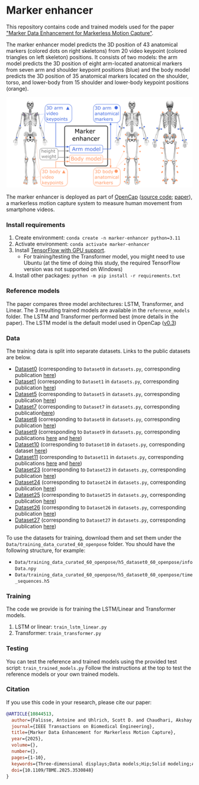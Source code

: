 # Marker enhancer
This repository contains code and trained models used for the paper ["Marker Data Enhancement for Markerless Motion Capture"](https://ieeexplore.ieee.org/document/10844513). 

The marker enhancer model predicts the 3D position of 43 anatomical markers (colored dots on right skeletons) from 20 video keypoint (colored triangles on left skeleton) positions. It consists of two models: the arm model predicts the 3D position of eight arm-located anatomical markers from seven arm and shoulder keypoint positions (blue) and the body model predicts the 3D position of 35 anatomical markers located on the shoulder, torso, and lower-body from 15 shoulder and lower-body keypoint positions (orange).

<p align="center">
  <img src="Images/MarkerEnhancer.png" width="800">
</p>

The marker enhancer is deployed as part of [OpenCap](https://www.opencap.ai/) ([source code](https://github.com/stanfordnmbl/opencap-core); [paper](https://journals.plos.org/ploscompbiol/article?id=10.1371/journal.pcbi.1011462)), a markerless motion capture system to measure human movement from smartphone videos.

### Install requirements

1. Create environment: `conda create -n marker-enhancer python=3.11`
2. Activate environment: `conda activate marker-enhancer`
3. Install [TensorFlow with GPU support](https://www.tensorflow.org/install/pip).
    - For training/testing the Transformer model, you might need to use Ubuntu (at the time of doing this study, the required TensorFlow version was not supported on Windows)
4. Install other packages: `python -m pip install -r requirements.txt`

### Reference models
The paper compares three model architectures: LSTM, Transformer, and Linear.
The 3 resulting trained models are available in the `reference_models` folder.
The LSTM and Transformer performed best (more details in the paper). The LSTM
model is the default model used in OpenCap ([v0.3](https://github.com/stanfordnmbl/opencap-core/tree/main/MarkerAugmenter/LSTM))

### Data
The training data is split into separate datasets. Links to the public datasets are below.
- [Dataset0](https://drive.google.com/drive/folders/1ZpExo7fpdyX6qKjGvO40d8hJdm8906ij?usp=sharing) (corresponding to `Dataset0` in `datasets.py`, corresponding publication [here](https://pubmed.ncbi.nlm.nih.gov/27875132/))
- [Dataset1](https://drive.google.com/drive/folders/1_KLNAM5kO_UQXPBTRtHuvlH-eSyHXcHX?usp=sharing) (corresponding to `Dataset1` in `datasets.py`, corresponding publication [here](https://pubmed.ncbi.nlm.nih.gov/35798755/))
- [Dataset5](https://drive.google.com/drive/folders/1aQDwNCjPvcbaH9QWr-WkSotsYuBOww7T?usp=sharing) (corresponding to `Dataset5` in `datasets.py`, corresponding publication [here](https://royalsocietypublishing.org/doi/10.1098/rsif.2020.0487))
- [Dataset7](https://drive.google.com/drive/folders/1bNwpUqk_Igyc2l_iJwANraZeHS2ALnvT?usp=sharing) (corresponding to `Dataset7` in `datasets.py`, corresponding publication[here](https://pubmed.ncbi.nlm.nih.gov/31704899/))
- [Dataset8](https://drive.google.com/drive/folders/1bbse_zO24c-BOwZ9K9DoWlRVU8JXER57?usp=sharing) (corresponding to `Dataset8` in `datasets.py`, corresponding publication [here](https://pubmed.ncbi.nlm.nih.gov/33935233/))
- [Dataset9](https://drive.google.com/drive/folders/1ceqw0UWUrsLlQRT_HJHgJ0ANoicLwY_S?usp=sharing) (corresponding to `Dataset9` in `datasets.py`, corresponding publications [here](https://pubmed.ncbi.nlm.nih.gov/27793803/) and [here](https://pubmed.ncbi.nlm.nih.gov/29281799/))
- [Dataset10](https://drive.google.com/drive/folders/1dB1r5iqYTn7j7KGF-8w-KGjjokXgSUCQ?usp=sharing) (corresponding to `Dataset10` in `datasets.py`, corresponding dataset [here](http://mocap.cs.cmu.edu/))
- [Dataset11](https://drive.google.com/drive/folders/1dqIIZ_IkfJy-zBFdbXSTdljde6DU1szP?usp=sharing) (corresponding to `Dataset11` in `datasets.py`, corresponding publications [here](https://pubmed.ncbi.nlm.nih.gov/32948450/) and [here](https://pubmed.ncbi.nlm.nih.gov/33691592/))
- [Dataset23](https://drive.google.com/drive/folders/1kx_Nmtkb6L_ZXTYpKetD9hLgqgr0NgqA?usp=sharing) (corresponding to `Dataset23` in `datasets.py`, corresponding publication [here](https://pubmed.ncbi.nlm.nih.gov/35307884/))
- [Dataset24](https://drive.google.com/drive/folders/1ls5YUIZV9U5wlwMFku8EsHP4z-A2YBrY?usp=sharing) (corresponding to `Dataset24` in `datasets.py`, corresponding publication [here](https://pubmed.ncbi.nlm.nih.gov/31270327/))
- [Dataset25](https://drive.google.com/drive/folders/1mgfP8wdUJj9Z2Tjs2xd9UMCnhGi7fSm5?usp=sharing) (corresponding to `Dataset25` in `datasets.py`, corresponding publication [here](https://pmc.ncbi.nlm.nih.gov/articles/PMC6750598/))
- [Dataset26](https://drive.google.com/drive/folders/1naw5T5c-d4sG3wOLdBf_XTfqHR86Un4H?usp=sharing) (corresponding to `Dataset26` in `datasets.py`, corresponding publication [here](https://www.nature.com/articles/s41597-019-0323-z))
- [Dataset27](https://drive.google.com/drive/folders/1ob3MlNw9NjFxICHKk2lgCQw-s_RI-w6C?usp=sharing) (corresponding to `Dataset27` in `datasets.py`, corresponding publication [here](https://www.nature.com/articles/s41597-021-00801-5))

To use the datasets for training, download them and set them under the `Data/training_data_curated_60_openpose` folder.
You should have the following structure, for example:
- `Data/training_data_curated_60_openpose/h5_dataset0_60_openpose/infoData.npy`
- `Data/training_data_curated_60_openpose/h5_dataset0_60_openpose/time_sequences.h5`

### Training
The code we provide is for training the LSTM/Linear and Transformer models. 
1. LSTM or linear: `train_lstm_linear.py`
2. Transformer: `train_transformer.py`

### Testing
You can test the reference and trained models using the provided test script: `train_trained_models.py`
Follow the instructions at the top to test the reference models or your own trained models.

### Citation
If you use this code in your research, please cite our paper:
```bibtex
@ARTICLE{10844513,
  author={Falisse, Antoine and Uhlrich, Scott D. and Chaudhari, Akshay S. and Hicks, Jennifer L. and Delp, Scott L.},
  journal={IEEE Transactions on Biomedical Engineering},
  title={Marker Data Enhancement for Markerless Motion Capture},
  year={2025},
  volume={},
  number={},
  pages={1-10},
  keywords={Three-dimensional displays;Data models;Hip;Solid modeling;Accuracy;Training;Predictive models;Long short term memory;Computational modeling;Biomedical engineering;Deep learning;markerless motion capture;musculoskeletal modeling and simulation;pose estimation;trajectory optimization},
  doi={10.1109/TBME.2025.3530848}
}
